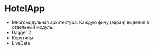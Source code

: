 # HotelApp
* Многомодульная архитектура. Каждую фичу (экран) выделил в отдельный модуль.
* Dagger 2
* Корутины
* LiveData

